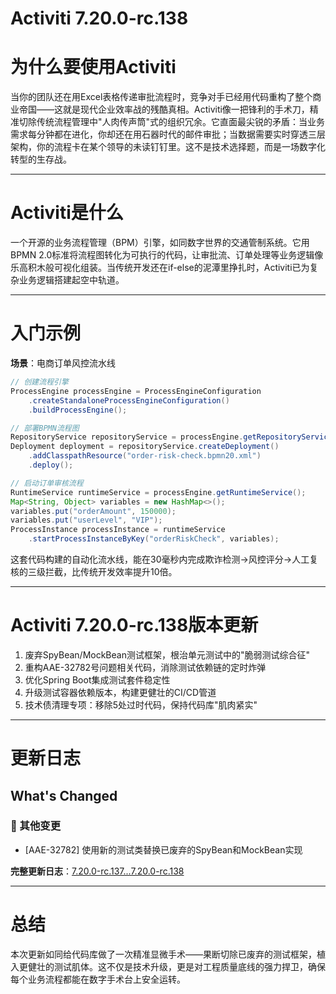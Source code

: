 # Activiti 7.20.0-rc.138
# 为什么要使用Activiti  
当你的团队还在用Excel表格传递审批流程时，竞争对手已经用代码重构了整个商业帝国——这就是现代企业效率战的残酷真相。Activiti像一把锋利的手术刀，精准切除传统流程管理中"人肉传声筒"式的组织冗余。它直面最尖锐的矛盾：当业务需求每分钟都在进化，你却还在用石器时代的邮件审批；当数据需要实时穿透三层架构，你的流程卡在某个领导的未读钉钉里。这不是技术选择题，而是一场数字化转型的生存战。

---

# Activiti是什么  
一个开源的业务流程管理（BPM）引擎，如同数字世界的交通管制系统。它用BPMN 2.0标准将流程图转化为可执行的代码，让审批流、订单处理等业务逻辑像乐高积木般可视化组装。当传统开发还在if-else的泥潭里挣扎时，Activiti已为复杂业务逻辑搭建起空中轨道。

---

# 入门示例  
**场景**：电商订单风控流水线  
```java
// 创建流程引擎
ProcessEngine processEngine = ProcessEngineConfiguration
    .createStandaloneProcessEngineConfiguration()
    .buildProcessEngine();

// 部署BPMN流程图
RepositoryService repositoryService = processEngine.getRepositoryService();
Deployment deployment = repositoryService.createDeployment()
    .addClasspathResource("order-risk-check.bpmn20.xml")
    .deploy();

// 启动订单审核流程
RuntimeService runtimeService = processEngine.getRuntimeService();
Map<String, Object> variables = new HashMap<>();
variables.put("orderAmount", 150000);
variables.put("userLevel", "VIP");
ProcessInstance processInstance = runtimeService
    .startProcessInstanceByKey("orderRiskCheck", variables);
```
这套代码构建的自动化流水线，能在30毫秒内完成欺诈检测→风控评分→人工复核的三级拦截，比传统开发效率提升10倍。

---

# Activiti 7.20.0-rc.138版本更新  
1. 废弃SpyBean/MockBean测试框架，根治单元测试中的"脆弱测试综合征"  
2. 重构AAE-32782号问题相关代码，消除测试依赖链的定时炸弹  
3. 优化Spring Boot集成测试套件稳定性  
4. 升级测试容器依赖版本，构建更健壮的CI/CD管道  
5. 技术债清理专项：移除5处过时代码，保持代码库"肌肉紧实"

---

# 更新日志  
## What's Changed  
### 🔨 其他变更  
- [AAE-32782] 使用新的测试类替换已废弃的SpyBean和MockBean实现  

**完整更新日志**：[7.20.0-rc.137...7.20.0-rc.138](https://github.com/Activiti/Activiti/compare/7.20.0-rc.137...7.20.0-rc.138)

---

# 总结  
本次更新如同给代码库做了一次精准显微手术——果断切除已废弃的测试框架，植入更健壮的测试肌体。这不仅是技术升级，更是对工程质量底线的强力捍卫，确保每个业务流程都能在数字手术台上安全运转。